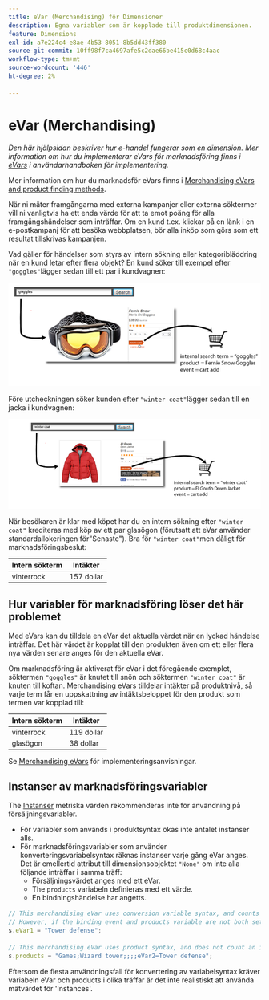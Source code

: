 ```yaml
---
title: eVar (Merchandising) för Dimensioner
description: Egna variabler som är kopplade till produktdimensionen.
feature: Dimensions
exl-id: a7e224c4-e8ae-4b53-8051-8b5dd43ff380
source-git-commit: 10ff98f7ca4697afe5c2dae66be415c0d68c4aac
workflow-type: tm+mt
source-wordcount: '446'
ht-degree: 2%

---
```


# eVar (Merchandising)

*Den här hjälpsidan beskriver hur e-handel fungerar som en dimension. Mer information om hur du implementerar eVars för marknadsföring finns i [eVars](/help/implement/vars/page-vars/evar.md) i användarhandboken för implementering.*

Mer information om hur du marknadsför eVars finns i [Merchandising eVars and product finding methods](https://experienceleague.adobe.com/docs/analytics/admin/admin-tools/conversion-variables/merchandising-evars.html?lang=en).

När ni mäter framgångarna med externa kampanjer eller externa söktermer vill ni vanligtvis ha ett enda värde för att ta emot poäng för alla framgångshändelser som inträffar. Om en kund t.ex. klickar på en länk i en e-postkampanj för att besöka webbplatsen, bör alla inköp som görs som ett resultat tillskrivas kampanjen.

Vad gäller för händelser som styrs av intern sökning eller kategoribläddring när en kund letar efter flera objekt? En kund söker till exempel efter `"goggles"`lägger sedan till ett par i kundvagnen:

![Exempel på växlar](assets/merch-example-goggles.png)

Före utcheckningen söker kunden efter `"winter coat"`lägger sedan till en jacka i kundvagnen:

![Exempel på Coat](assets/merch-example-coat.png)

När besökaren är klar med köpet har du en intern sökning efter `"winter coat"` krediteras med köp av ett par glasögon (förutsatt att eVar använder standardallokeringen för&quot;Senaste&quot;). Bra för `"winter coat"`men dåligt för marknadsföringsbeslut:

| Intern sökterm | Intäkter |
|---|---|
| vinterrock | 157 dollar |

## Hur variabler för marknadsföring löser det här problemet

Med eVars kan du tilldela en eVar det aktuella värdet när en lyckad händelse inträffar. Det här värdet är kopplat till den produkten även om ett eller flera nya värden senare anges för den aktuella eVar.

Om marknadsföring är aktiverat för eVar i det föregående exemplet, söktermen `"goggles"` är knutet till snön och söktermen `"winter coat"` är knuten till koftan. Merchandising eVars tilldelar intäkter på produktnivå, så varje term får en uppskattning av intäktsbeloppet för den produkt som termen var kopplad till:

| Intern sökterm | Intäkter |
|---|---|
| vinterrock | 119 dollar |
| glasögon | 38 dollar |

Se [Merchandising eVars](/help/implement/vars/page-vars/evar-merchandising.md) för implementeringsanvisningar.

## Instanser av marknadsföringsvariabler

The [Instanser](../metrics/instances.md) metriska värden rekommenderas inte för användning på försäljningsvariabler.

* För variabler som används i produktsyntax ökas inte antalet instanser alls.
* För marknadsföringsvariabler som använder konverteringsvariabelsyntax räknas instanser varje gång eVar anges. Det är emellertid attribut till dimensionsobjektet `"None"` om inte alla följande inträffar i samma träff:
   * Försäljningsvärdet anges med ett eVar.
   * The `products` variabeln definieras med ett värde.
   * En bindningshändelse har angetts.

```js
// This merchandising eVar uses conversion variable syntax, and counts an instance.
// However, if the binding event and products variable are not both set, the instance attributes to "None".
s.eVar1 = "Tower defense";

// This merchandising eVar uses product syntax, and does not count an instance.
s.products = "Games;Wizard tower;;;;eVar2=Tower defense";
```

Eftersom de flesta användningsfall för konvertering av variabelsyntax kräver variabeln eVar och products i olika träffar är det inte realistiskt att använda mätvärdet för &#39;Instances&#39;.
